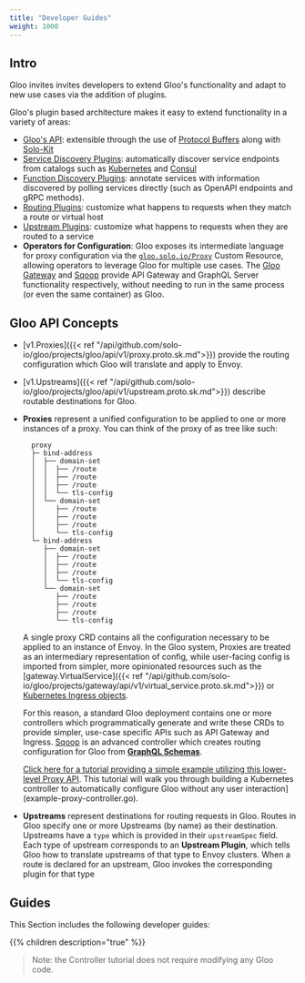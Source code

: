 ```yaml
---
title: "Developer Guides"
weight: 1000
---
```


## Intro


Gloo invites invites developers to extend Gloo's functionality and adapt to new use cases via the addition of plugins. 

Gloo's plugin based architecture makes it easy to extend functionality in a variety of areas:

- [Gloo's API](https://github.com/solo-io/gloo/tree/master/projects/gloo/api/v1): extensible through the use of [Protocol Buffers](https://developers.google.com/protocol-buffers/) along with [Solo-Kit](https://github.com/solo-io/solo-kit)
- [Service Discovery Plugins](https://github.com/solo-io/gloo/blob/master/projects/gloo/pkg/discovery/discovery.go#L21): automatically discover service endpoints from catalogs such as [Kubernetes](https://github.com/solo-io/gloo/tree/master/projects/gloo/pkg/plugins/kubernetes) and [Consul](https://github.com/solo-io/gloo/tree/master/projects/gloo/pkg/plugins/consul)
- [Function Discovery Plugins](https://github.com/solo-io/gloo/blob/master/projects/discovery/pkg/fds/interface.go#L31): annotate services with information discovered by polling services directly (such as OpenAPI endpoints and gRPC methods).
- [Routing Plugins](https://github.com/solo-io/gloo/blob/master/projects/gloo/pkg/plugins/plugin_interface.go#L53): customize what happens to requests when they match a route or virtual host
- [Upstream Plugins](https://github.com/solo-io/gloo/blob/master/projects/gloo/pkg/plugins/plugin_interface.go#L44): customize what happens to requests when they are routed to a service
- **Operators for Configuration**: Gloo exposes its intermediate language for proxy configuration via the [`gloo.solo.io/Proxy`](https://gloo.solo.io/api/github.com/solo-io/gloo/projects/gloo/api/v1/proxy.proto.sk/#proxy) Custom Resource, allowing operators to leverage Gloo for multiple use cases. The [Gloo Gateway](https://github.com/solo-io/gloo/tree/master/projects/gateway) and [Sqoop](https://github.com/solo-io/sqoop) provide API Gateway and GraphQL Server functionality respectively, without needing to run in the same process (or even the same container) as Gloo.

## Gloo API Concepts


* [v1.Proxies]({{< ref "/api/github.com/solo-io/gloo/projects/gloo/api/v1/proxy.proto.sk.md">}}) provide the routing configuration which Gloo will translate and apply to Envoy.
* [v1.Upstreams]({{< ref "/api/github.com/solo-io/gloo/projects/gloo/api/v1/upstream.proto.sk.md">}}) describe routable destinations for Gloo.

* **Proxies** represent a unified configuration to be applied to one or more instances of a proxy. You can think of the proxy of as tree like such:

        proxy
        ├─ bind-address
        │  ├── domain-set
        │  │  ├── /route
        │  │  ├── /route
        │  │  ├── /route
        │  │  └── tls-config
        │  └── domain-set
        │     ├── /route
        │     ├── /route
        │     ├── /route
        │     └── tls-config
        └─ bind-address
           ├── domain-set
           │  ├── /route
           │  ├── /route
           │  ├── /route
           │  └── tls-config
           └── domain-set
              ├── /route
              ├── /route
              ├── /route
              └── tls-config

  A single proxy CRD contains all the configuration necessary to be applied to an instance of Envoy. In the Gloo system, Proxies are treated as an intermediary representation of config, while user-facing config is imported from simpler, more opinionated resources such as the [gateway.VirtualService]({{< ref "/api/github.com/solo-io/gloo/projects/gateway/api/v1/virtual_service.proto.sk.md">}}) or [Kubernetes Ingress objects](https://kubernetes.io/docs/concepts/services-networking/ingress/).
  
  For this reason, a standard Gloo deployment contains one or more controllers which programmatically generate and write these CRDs to provide simpler, use-case specific APIs such as API Gateway and Ingress. [Sqoop](https://sqoop.solo.io/) is an advanced controller which creates routing configuration for Gloo from [**GraphQL Schemas**](https://graphql.org/). 
  
  [Click here for a tutorial providing a simple example utilizing this lower-level Proxy API](example-proxy-controller). This tutorial will walk you through building a Kubernetes controller to automatically configure Gloo without any user interaction](example-proxy-controller.go).

* **Upstreams** represent destinations for routing requests in Gloo. Routes in Gloo specify one or more Upstreams (by name) as their destination. Upstreams have a `type` which is provided in their `upstreamSpec` field. Each type of upstream corresponds to an **Upstream Plugin**, which tells Gloo how to translate upstreams of that type to Envoy clusters. When a route is declared for an upstream, Gloo invokes the corresponding plugin for that type 


## Guides

This Section includes the following developer guides:

{{% children description="true" %}}

> Note: the Controller tutorial does not require modifying any Gloo code.

